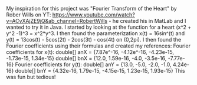 My inspiration for this project was "Fourier Transform of the Heart" by Rober Wills on YT: https://www.youtube.com/watch?v=ACvXAjZE9jQ&ab_channel=RobertWills - he created his in MatLab and I wanted to try it in Java.
I started by looking at the function for a heart (x^2 + y^2 -1)^3 = x^2*y^3. I then found the parameterization x(t) = 16sin^(t) and y(t) = 13cos(t) - 5cos(2t) - 2cos(3t) - cos(4t) on (0,2pi). 
I then found the Fourier coefficients using their formulas and created my references:
Fourier coefficients for x(t):
  double[] anX = {7.87e^-16, -4.12e^-16, -4.23e-15, -1.73e-15, 1.34e-15}
  double[] bnX = {12.0, 1.59e-16, -4.0, -3.5e-16, -7.77e-16}
Fourier coefficients for y(t):
  double[] anY = {13.0, -5.0, -2.0, -1.0, 4.24e-16}
  double[] bnY = {4.32e-16, 1.79e-15, -4.15e-15, 1.23e-15, 1.93e-15}
This was fun but tedious! 
